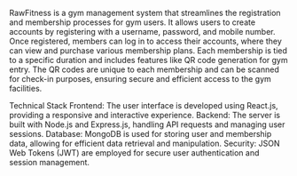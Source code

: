 RawFitness is a gym management system that streamlines the registration and membership processes for gym users. It allows users to create accounts by registering with a username, password, and mobile number. 
Once registered, members can log in to access their accounts, where they can view and purchase various membership plans. 
Each membership is tied to a specific duration and includes features like QR code generation for gym entry. The QR codes are unique to each membership and can be scanned for check-in purposes, 
ensuring secure and efficient access to the gym facilities. 


Technical Stack
Frontend: The user interface is developed using React.js, providing a responsive and interactive experience.
Backend: The server is built with Node.js and Express.js, handling API requests and managing user sessions.
Database: MongoDB is used for storing user and membership data, allowing for efficient data retrieval and manipulation.
Security: JSON Web Tokens (JWT) are employed for secure user authentication and session management.
